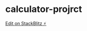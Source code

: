 # calculator-projrct

[Edit on StackBlitz ⚡️](https://stackblitz.com/edit/stackblitz-starters-o3fnf8)